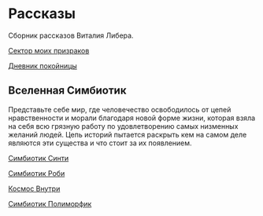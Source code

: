 # Рассказы

Сборник рассказов Виталия Либера.

[Сектор моих призраков](stories/sector_of_my_ghosts.md)

[Дневник покойницы](stories/diary_of_dead_girl.md)

## Вселенная Симбиотик

Представьте себе мир, где человечество освободилось от цепей нравственности и морали благодаря новой форме жизни, которая взяла на себя всю грязную работу по удовлетворению самых низменных желаний людей. Цепь историй пытается раскрыть кем на самом деле являются эти существа и что стоит за их появлением.

[Симбиотик Синти](stories/symbiotic_сynthi.md)

[Симбиотик Роби](stories/symbiotic_robi.md)

[Космос Внутри](stories/space_inside.md)

[Симбиотик Полиморфик](stories/symbiotic_polymorphic.md)

